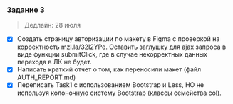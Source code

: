### Задание 3
> Дедлайн: 28 июля

- [x] Создать страницу авторизации по макету в Figma с проверкой на корректность mzl.la/32I2YPe. Оставить заглушку для ajax запроса в виде функции submitClick, где в случае некорректных данных перехода в ЛК не будет. 
- [x] Написать краткий отчет о том, как переносили макет (файл AUTH_REPORT.md) 
- [x] Переписать Task1 с использованием Bootstrap и Less, НО не используя колоночную систему Bootstrap (классы семейства col).
